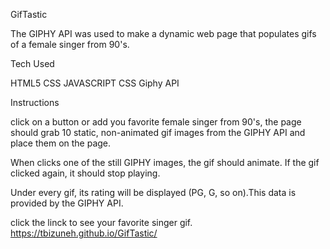  GifTastic
 
The GIPHY API was used to make a dynamic web page that populates gifs of a female singer from 90's.

Tech Used

HTML5
CSS
JAVASCRIPT
CSS
Giphy API

Instructions

click on a button or add you favorite female singer from 90's, the page should grab 10 static, non-animated gif images from the GIPHY API and place them on the page.

When clicks one of the still GIPHY images, the gif should animate. If the gif clicked again, it should stop playing.

Under every gif, its rating will be displayed (PG, G, so on).This data is provided by the GIPHY API.


click the linck to see your favorite singer gif.
 https://tbizuneh.github.io/GifTastic/
